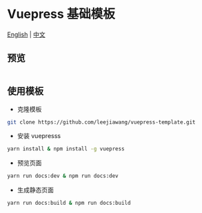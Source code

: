 # Vuepress 基础模板

[English](README_EN.md) | [中文](README.md)

## 预览

![]()


## 使用模板

- 克隆模板
``` sh
git clone https://github.com/leejiawang/vuepress-template.git
```
- 安装 vuepresss
``` sh
yarn install & npm install -g vuepress
```

- 预览页面
``` sh
yarn run docs:dev & npm run docs:dev
```

- 生成静态页面
``` sh
yarn run docs:build & npm run docs:build
```
